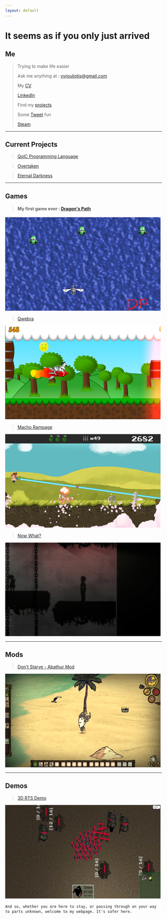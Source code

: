 ```yaml
---
layout: default
---
```


# It seems as if you only just arrived


## Me

> Trying to make life easier
>
> Ask me anything at : vvrouliotis@gmail.com
>
>My [CV](https://my.pcloud.com/publink/show?code=XZ9DI4kZfBARDObyEWkjvRD1xoWCbBMAIVN7)
>
> [LinkedIn](https://www.linkedin.com/in/vvrouliotis/)
>
> Find my [projects](https://github.com/vvroul)
>
> Some [Tweet](https://twitter.com/vvroul) fun
>
> [Steam](https://steamcommunity.com/id/vvroul/)


* * *

## Current Projects

>
> [QolC Programming Language](https://github.com/qolc-lang/QolC)

> [Overtaken](https://github.com/vvroul/Overtaken)

> [Eternal Darkness](https://github.com/vvroul/eternal_darkness)


* * *


## Games


> #### My first game ever : [Dragon's Path](https://github.com/vvroul/Dragon-s-Path)

![DP](./assets/images/dp.jpg)

>[Qwebra](https://gamejolt.com/games/qwebra/39922)

![QWEBRA](./assets/images/qwebra.jpg)

>[Macho Rampage](https://gamejolt.com/games/macho-rampage/79964)

![MACHO](./assets/images/macho_rampage.jpg)

>[Now What?](https://globalgamejam.org/2015/games/now-what-1)

![NOW_WHAT](./assets/images/now_what.jpg)


* * *


## Mods

>[Don't Starve - Abathur Mod](https://github.com/vvroul/abathur-mod)

![ABATHUR](./assets/images/aba.jpg)


* * *

## Demos

> [3D RTS Demo](https://github.com/vvroul/3D-rts-demo)

![3DRTS](./assets/images/rts.jpg)

```
And so, whether you are here to stay, or passing through on your way to parts unknown, welcome to my webpage. It's safer here.
```
